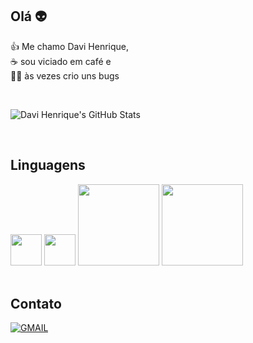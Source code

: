 ## Olá 👽️


👍️ Me chamo Davi Henrique, <br>
☕️  sou viciado em café e <br>
👨‍💻 às vezes crio uns bugs 

<br>

![Davi Henrique's GitHub Stats](https://github-readme-stats.vercel.app/api?username=davihenriquelima&show_icons=true&theme=tokyonight)

<br>

## Linguagens

<div>
    <img src="https://cdn.jsdelivr.net/gh/devicons/devicon/icons/html5/html5-original-wordmark.svg" style="width:50px" />
    <img src="https://cdn.jsdelivr.net/gh/devicons/devicon/icons/css3/css3-plain-wordmark.svg" style="width:50px" />     
    <img src="https://img.shields.io/badge/JavaScript-F7DF1E?style=for-the-badge&logo=javascript&logoColor=black"style="width:130px"/>
    <img src="https://img.shields.io/badge/TypeScript-007ACC?style=for-the-badge&logo=typescript&logoColor=white"style="width:130px"/>
</div>

<br>

## Contato

[![GMAIL](https://img.shields.io/badge/Gmail-D14836?style=for-the-badge&logo=gmail&logoColor=white)](<mailto:davihenrique.ads@gmail.com>)
